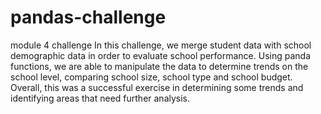 # pandas-challenge
module 4 challenge
In this challenge, we merge student data with school demographic data in order to evaluate school performance. Using panda functions, we are able to manipulate the data to determine trends on the school level, comparing school size, school type and school budget. Overall, this was a successful exercise in determining some trends and identifying areas that need further analysis. 
